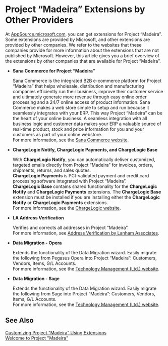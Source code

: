<properties
	pageTitle="Project “Madeira” Extensions by Other Providers | Project “Madeira”"
        description="Project “Madeira” Extensions by other providers"
        services="project-madeira"
        documentationCenter=""
        authors="edupont04"/>
<tags
    ms.service="project-madeira"
    ms.topic="article"
    ms.devlang="na"
    ms.tgt_pltfrm="na"
    ms.workload="na"
    ms.date="07/06/2016"
    ms.author="edupont04" />

# Project “Madeira” Extensions by Other Providers
At [AppSource.microsoft.com](https://appsource.microsoft.com/), you can get extensions for Project “Madeira”. Some extensions are provided by Microsoft, and other extensions are provided by other companies. We refer to the websites that these companies provide for more information about the extensions that are not published by Microsoft. However, this article gives you a brief overview of the extensions by other companies that are available for Project “Madeira”.  

- **Sana Commerce for Project “Madeira”**

    Sana Commerce is the integrated B2B e-commerce platform for Project “Madeira” that helps wholesale, distribution and manufacturing companies efficiently run their business, improve their customer service and ultimately generate more revenue through easy online order processing and a 24/7 online access of product information. Sana Commerce makes a web store simple to setup and run because it seamlessly integrates with your ERP. This way Project “Madeira” can be the heart of your online business. A seamless integration with all business logic and customer data makes your ERP a valuable source of real-time product, stock and price information for you and your customers as part of your online webstore.  
    For more information, see the [Sana Commerce website](https://sana-commerce.com).  
- **ChargeLogic Notify, ChargeLogic Payments, and ChargeLogic Base**

    With **ChargeLogic Notify**, you can automatically deliver customized, targeted emails directly from Project “Madeira” for invoices, orders, shipments, returns, and sales quotes.  
    **ChargeLogic Payments** is PCI-validated payment and credit card processing software integrated with Project “Madeira”.   
    **ChargeLogic Base** contains shared functionality for the **ChargeLogic Notify** and **ChargeLogic Payments** extensions. The **ChargeLogic Base** extension must be installed if you are installing either the **ChargeLogic Notify** or **ChargeLogic Payments** extensions.  
    For more information, see the [ChargeLogic website](https://www.chargelogic.com).  
- **LA Address Verification**

    Verifies and corrects all addresses in Project “Madeira”.  
    For more information, see [Address Verification by Lanham Associates](http://lanhamassoc.helpdocsonline.com/home).  
- **Data Migration - Opera**

    Extends the functionality of the Data Migration wizard. Easily migrate the following from Pegasus Opera into Project “Madeira”: Customers, Vendors, Items, G/L Accounts.  
    For more information, see the [Technology Management (Ltd.) website](https://www.tecman.co.uk/Software/Dynamics-Additions).  
- **Data Migration - Sage**

    Extends the functionality of the Data Migration wizard. Easily migrate the following from Sage into Project “Madeira”: Customers, Vendors, Items, G/L Accounts.  
    For more information, see the [Technology Management (Ltd.) website](https://www.tecman.co.uk/Software/Dynamics-Additions).  


## See Also  
[Customizing Project “Madeira” Using Extensions](ui-extensions.md)  
[Welcome to Project "Madeira"](madeira-get-started.md)  

